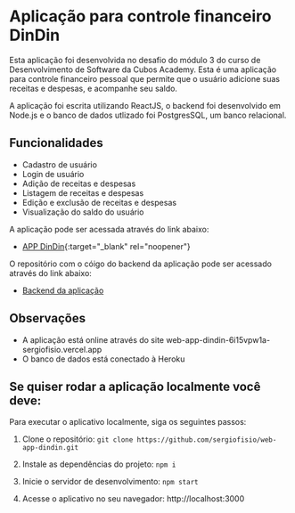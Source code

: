 # Aplicação para controle financeiro DinDin

Esta aplicação foi desenvolvida no desafio do módulo 3 do curso de Desenvolvimento de Software da Cubos Academy. Esta é uma aplicação para controle financeiro pessoal que permite que o usuário adicione suas receitas e despesas, e acompanhe seu saldo.

A aplicação foi escrita utilizando ReactJS, o backend foi desenvolvido em Node.js e o banco de dados utlizado foi  PostgresSQL, um banco relacional.

## Funcionalidades

- Cadastro de usuário
- Login de usuário
- Adição de receitas e despesas
- Listagem de receitas e despesas
- Edição e exclusão de receitas e despesas
- Visualização do saldo do usuário

A aplicação pode ser acessada através do link abaixo:

- [APP DinDin](https://web-app-dindin.vercel.app/){:target="_blank" rel="noopener"}

O repositório com o cóigo do backend da aplicação pode ser acessado através do link abaixo:

- <a href="https://github.com/sergiofisio/server-app-dindin" target="_blank">Backend da aplicação</a>

## Observações

- A aplicação está online através do site web-app-dindin-6i15vpw1a-sergiofisio.vercel.app
- O banco de dados está conectado à Heroku

## Se quiser rodar a aplicação localmente você deve:

Para executar o aplicativo localmente, siga os seguintes passos:

1. Clone o repositório: `git clone https://github.com/sergiofisio/web-app-dindin.git`

2. Instale as dependências do projeto: `npm i`

3. Inicie o servidor de desenvolvimento: `npm start`

4. Acesse o aplicativo no seu navegador: http://localhost:3000
